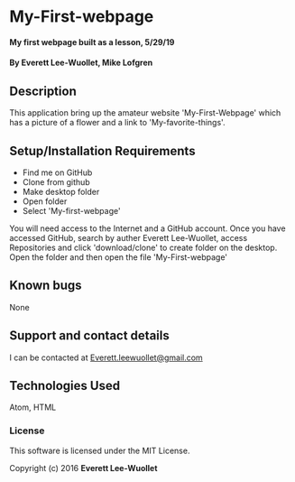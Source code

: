 #  My-First-webpage

#### My first webpage built as a lesson, 5/29/19

#### By Everett Lee-Wuollet, Mike Lofgren

## Description

This application bring up the amateur website 'My-First-Webpage' which has a picture of a flower and a link to 'My-favorite-things'.

## Setup/Installation Requirements

*  Find me on GitHub
*  Clone from github
*  Make desktop folder
*  Open folder
*  Select 'My-first-webpage'

You will need access to the Internet and a GitHub account. Once you have accessed GitHub, search by auther Everett Lee-Wuollet, access Repositories and click 'download/clone' to create folder on the desktop. Open the folder and then open the file 'My-First-webpage'

## Known bugs

None

## Support and contact details

I can be contacted at Everett.leewuollet@gmail.com

## Technologies Used

Atom, HTML

### License

This software is licensed under the MIT License.

Copyright (c) 2016 **Everett Lee-Wuollet**
